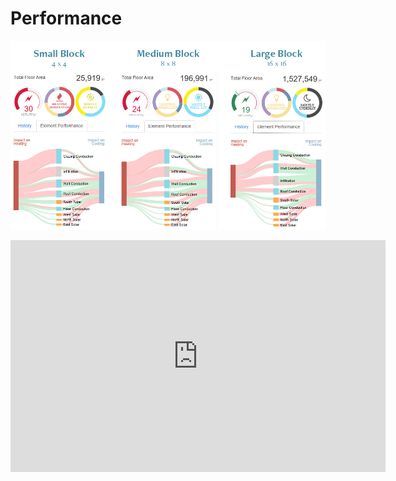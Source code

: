 # Performance


![](combined.jpg)


<iframe width="600" height="371" seamless frameborder="0" scrolling="no" src="https://docs.google.com/spreadsheets/d/11N4XNiWvixs2G6qmi3J0OuiLaTy6o6HW7KiVSDYjp88/pubchart?oid=1335138346&amp;format=interactive"></iframe>